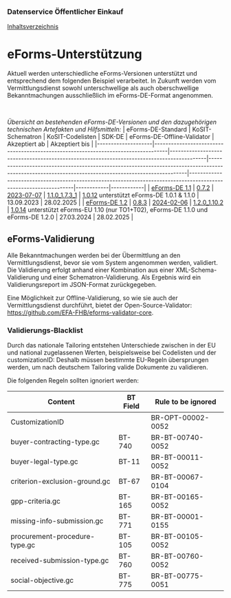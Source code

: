 ### Datenservice Öffentlicher Einkauf
[Inhaltsverzeichnis](/documentation/documentation.md)
<br>

# eForms-Unterstützung
Aktuell werden unterschiedliche eForms-Versionen unterstützt und entsprechend dem folgenden Beispiel verarbeitet. In Zukunft werden vom Vermittlungsdienst sowohl unterschwellige als auch oberschwellige Bekanntmachungen ausschließlich im eForms-DE-Format angenommen.

<br>

*Übersicht an bestehenden eForms-DE-Versionen und den dazugehörigen technischen Artefakten und Hilfsmitteln:*
| eForms-DE-Standard | KoSIT-Schematron  | KoSIT-Codelisten   | SDK-DE  | eForms-DE-Offline-Validator      | Akzeptiert ab | Akzeptiert bis |
|--------------------|-----------------------------------------------------------------------------------|-------------------------------------------------------------------------------------------|----------------------------------------------------------------------------------------------------------------------------------------------------|------------------------------------------------------------------------------------------------------------------|------------|------------|
| [eForms-DE 1.1](https://xeinkauf.de/app/uploads/2023/08/specification-eforms-de-v1.1.0.pdf)      | [0.7.2](https://projekte.kosit.org/eforms/eforms-de-schematron/-/releases/v0.7.2) | [2023-07-07](https://projekte.kosit.org/eforms/eforms-de-codelist/-/releases/v2023-07-07) | [1.1.0_1.7.3_1](https://gitlab.opencode.de/OC000008125155/SDK-eforms-de/-/tags/1.1.0_1.7.3_1) | [1.0.12](https://github.com/EFA-FHB/eforms-validator-core/releases/tag/1.0.12) unterstützt eForms-DE 1.0.1 & 1.1.0           | 13.09.2023 | 28.02.2025 |
| [eForms-DE 1.2](https://xeinkauf.de/app/uploads/2024/02/specification-eforms-de-v1.2.0.pdf) | [0.8.3](https://projekte.kosit.org/eforms/eforms-de-schematron/-/releases/v0.8.3) | [2024-02-06](https://projekte.kosit.org/eforms/eforms-de-codelist/-/releases/v2024-02-06) | [1.2.0_1.10.2](https://gitlab.opencode.de/OC000008125155/SDK-eforms-de/-/releases/SDK-DE_1.2.0_1.10.2_0) | [1.0.14](https://github.com/EFA-FHB/eforms-validator-core/releases/tag/1.0.14) unterstützt eForms-EU 1.10 (nur TO1+T02), eForms-DE 1.1.0 und eForms-DE 1.2.0 | 27.03.2024 | 28.02.2025 |

## eForms-Validierung
Alle Bekanntmachungen werden bei der Übermittlung an den Vermittlungsdienst, bevor sie vom System angenommen werden, validiert. Die Validierung erfolgt anhand einer Kombination aus einer XML-Schema-Validierung und einer Schematron-Validierung. Als Ergebnis wird ein Validierungsreport im JSON-Format zurückgegeben.

Eine Möglichkeit zur Offline-Validierung, so wie sie auch der Vermittlungsdienst durchführt, bietet der Open-Source-Validator: https://github.com/EFA-FHB/eforms-validator-core.

### Validierungs-Blacklist

Durch das nationale Tailoring entstehen Unterschiede zwischen in der EU und national zugelassenen Werten, beispielsweise bei Codelisten und der customizationID: Deshalb müssen bestimmte EU-Regeln übersprungen werden, um nach deutschem Tailoring valide Dokumente zu validieren. 

Die folgenden Regeln sollten ignoriert werden:

| Content                       | BT Field | Rule to be ignored |
| ----------------------------- | -------- | ------------------ |
| CustomizationID               |          | BR-OPT-00002-0052  |
| buyer-contracting-type.gc     | BT-740   | BR-BT-00740-0052   |
| buyer-legal-type.gc           | BT-11    | BR-BT-00011-0052   |
| criterion-exclusion-ground.gc | BT-67    | BR-BT-00067-0104   |
| gpp-criteria.gc               | BT-165   | BR-BT-00165-0052   |
| missing-info-submission.gc    | BT-771   | BR-BT-00001-0155   |
| procurement-procedure-type.gc | BT-105   | BR-BT-00105-0052   |
| received-submission-type.gc   | BT-760   | BR-BT-00760-0052   |
| social-objective.gc           | BT-775   | BR-BT-00775-0051   |



